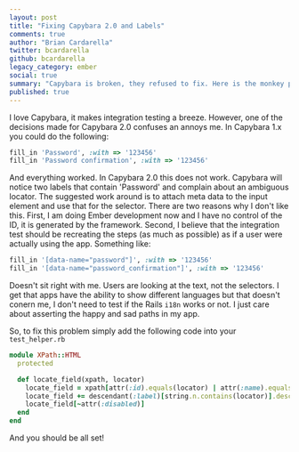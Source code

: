 ```yaml
---
layout: post
title: "Fixing Capybara 2.0 and Labels"
comments: true
author: "Brian Cardarella"
twitter: bcardarella
github: bcardarella
legacy_category: ember
social: true
summary: "Capybara is broken, they refused to fix. Here is the monkey patch"
published: true
---
```


I love Capybara, it makes integration testing a breeze. However, one of
the decisions made for Capybara 2.0 confuses an annoys me. In Capybara
1.x you could do the following:

```ruby
fill_in 'Password', :with => '123456'
fill_in 'Password confirmation', :with => '123456'
```

And everything worked. In Capybara 2.0 this does not work. Capybara will
notice two labels that contain 'Password' and complain about an
ambiguous locator. The suggested work around is to attach meta data to
the input element and use that for the selector. There are two reasons
why I don't like this. First, I am doing Ember development now and I
have no control of the ID, it is generated by the framework. Second, I
believe that the integration test should be recreating the steps (as
much as possible) as if a user were actually using the app. Something
like:

```ruby
fill_in '[data-name="password"]', :with => '123456'
fill_in '[data-name="password_confirmation"]', :with => '123456'
```

Doesn't sit right with me. Users are looking at the text, not the selectors.
I get that apps have the ability to show different languages but that doesn't conern me, I don't need
to test if the Rails `i18n` works or not. I just care about asserting the happy and sad
paths in my app.

So, to fix this problem simply add the
following code into your `test_helper.rb`

```ruby
module XPath::HTML
  protected

  def locate_field(xpath, locator)
    locate_field = xpath[attr(:id).equals(locator) | attr(:name).equals(locator) | attr(:placeholder).equals(locator) | attr(:id).equals(anywhere(:label)[string.n.equals(locator)].attr(:for))]
    locate_field += descendant(:label)[string.n.contains(locator)].descendant(xpath)
    locate_field[~attr(:disabled)]
  end
end
```

And you should be all set!
